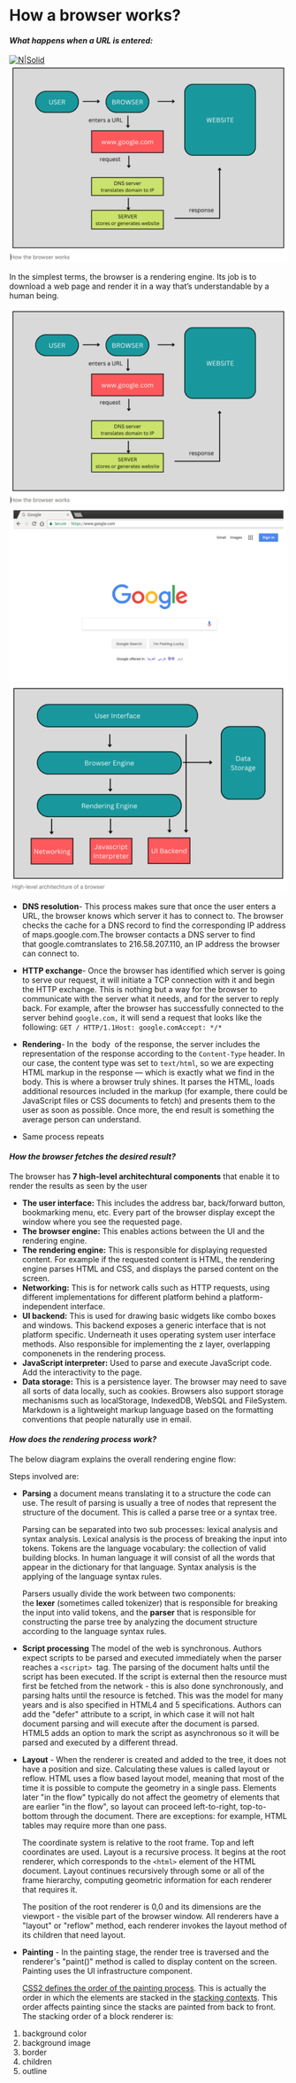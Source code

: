 # How a browser works?
#### _What happens when a URL is entered:_

[![N|Solid](https://cldup.com/dTxpPi9lDf.thumb.png)](https://nodesource.com/products/nsolid)
![This is an image](Week-1/Images/img1.png)

In the simplest terms, the browser is a rendering engine. Its job is to download a web page and render it in a way that’s understandable by a human being.

![](images/img1.png)
![](images/img2.png)
![](images/img3.png)


- **DNS resolution**- This process makes sure that once the user enters a URL, the browser knows which server it has to connect to. The browser checks the cache for a DNS record to find the corresponding IP address of maps.google.com.The browser contacts a DNS server to find that google.comtranslates to 216.58.207.110, an IP address the browser can connect to.
- **HTTP exchange**- Once the browser has identified which server is going to serve our request, it will initiate a TCP connection with it and begin the HTTP exchange. This is nothing but a way for the browser to communicate with the server what it needs, and for the server to reply back. For example, after the browser has successfully connected to the server behind `google.com,` it will send a request that looks like the following:
    `GET / HTTP/1.1Host: google.comAccept: */*`
- **Rendering**- In the  body  of the response, the server includes the representation of the response according to the `Content-Type` header. In our case, the content type was set to `text/html`, so we are expecting HTML markup in the response — which is exactly what we find in the body.
    This is where a browser truly shines. It parses the HTML, loads additional resources included in the markup (for example, there could be JavaScript files or CSS documents to fetch) and presents them to the user as soon as possible.
    Once more, the end result is something the average person can understand.

- Same process repeats

#### _How the browser fetches the desired result?_
The browser has **7 high-level architechtural components** that enable it to render the results as seen by the user
- **The user interface:**
This includes the address bar, back/forward button, bookmarking menu, etc. Every part of the browser display except the window where you see the requested page.
- **The browser engine:** 
This enables actions between the UI and the rendering engine.
- **The rendering engine:**
This is responsible for displaying requested content. For example if the requested content is HTML, the rendering engine parses HTML and CSS, and displays the parsed content on the screen.
- **Networking:** 
This is for network calls such as HTTP requests, using different implementations for different platform behind a platform-independent interface.
- **UI backend:** 
This is used for drawing basic widgets like combo boxes and windows. This backend exposes a generic interface that is not platform specific. Underneath it uses operating system user interface methods. Also responsible for implementing the z layer, overlapping componenets in the rendering process.
- **JavaScript interpreter:**
Used to parse and execute JavaScript code. Add the interactivity to the page. 
- **Data storage:** 
This is a persistence layer. The browser may need to save all sorts of data locally, such as cookies. Browsers also support storage mechanisms such as localStorage, IndexedDB, WebSQL and FileSystem.
Markdown is a lightweight markup language based on the formatting conventions
that people naturally use in email.

#### _How does the rendering process work?_
The below diagram explains the overall rendering engine flow:



Steps involved are:
- **Parsing** a document means translating it to a structure the code can use. The result of parsing is usually a tree of nodes that represent the structure of the document. This is called a parse tree or a syntax tree.

    Parsing can be separated into two sub processes: lexical analysis and syntax analysis.
    Lexical analysis is the process of breaking the input into tokens. Tokens are the language vocabulary: the collection of valid building blocks. In human language it will consist of all the words that appear in the dictionary for that language.
    Syntax analysis is the applying of the language syntax rules.
    
    Parsers usually divide the work between two components: the **lexer** (sometimes called tokenizer) that is responsible for breaking the input into valid tokens, and the **parser** that is responsible for constructing the parse tree by analyzing the document structure according to the language syntax rules.
    
- **Script processing** The model of the web is synchronous. Authors expect scripts to be parsed and executed immediately when the parser reaches a `<script>`
 tag. The parsing of the document halts until the script has been executed. If the script is external then the resource must first be fetched from the network - this is also done synchronously, and parsing halts until the resource is fetched. This was the model for many years and is also specified in HTML4 and 5 specifications. Authors can add the "defer" attribute to a script, in which case it will not halt document parsing and will execute after the document is parsed. HTML5 adds an option to mark the script as asynchronous so it will be parsed and executed by a different thread.
- **Layout** - When the renderer is created and added to the tree, it does not have a position and size. Calculating these values is called layout or reflow.
    HTML uses a flow based layout model, meaning that most of the time it is possible to compute the geometry in a single pass. Elements later "in the flow" typically do not affect the geometry of elements that are earlier "in the flow", so layout can proceed left-to-right, top-to-bottom through the document. There are exceptions: for example, HTML tables may require more than one pass.
    
    The coordinate system is relative to the root frame. Top and left coordinates are used.
    Layout is a recursive process. It begins at the root renderer, which corresponds to the `<html>` element of the HTML document. Layout continues recursively through some or all of the frame hierarchy, computing geometric information for each renderer that requires it.
    
    The position of the root renderer is 0,0 and its dimensions are the viewport - the visible part of the browser window.
    All renderers have a "layout" or "reflow" method, each renderer invokes the layout method of its children that need layout.
- **Painting** - In the painting stage, the render tree is traversed and the renderer's "paint()" method is called to display content on the screen. Painting uses the UI infrastructure component.
    
    [CSS2 defines the order of the painting process](http://www.w3.org/TR/CSS21/zindex.html). This is actually the order in which the elements are stacked in the [stacking contexts](https://web.dev/howbrowserswork/#stackingcontext). This order affects painting since the stacks are painted from back to front. The stacking order of a block renderer is:
1. background color
2. background image
3. border
4. children
5. outline





















